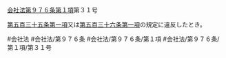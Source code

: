 [会社法第９７６条第１項](会社法＿＿＿＿第９７６条第１項)第３１号

[第五百三十五条第一項](会社法＿＿＿＿第５３５条第１項)又は[第五百三十六条第一項](会社法＿＿＿＿第５３６条第１項)の規定に違反したとき。


#会社法
#会社法/第９７６条
#会社法/第９７６条/第１項
#会社法/第９７６条/第１項/第３１号
